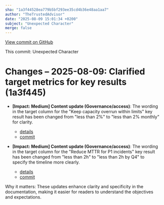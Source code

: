 ```yaml
---
sha: "1a3f44528ea779b5bf293ee35cd4b36e48aa1aa7"
author: "TheTrustedAdvisor"
date: "2025-08-09 15:01:34 +0200"
subject: "Unexpected Character"
merge: false
---
```


[View commit on GitHub](https://github.com/TheTrustedAdvisor/FabricAdoptionFramework/commit/1a3f44528ea779b5bf293ee35cd4b36e48aa1aa7)

This commit: Unexpected Character

# Changes – 2025-08-09: Clarified target metrics for key results (1a3f445)

- **[Impact: Medium] Content update (Governance/access)**: The wording in the target column for the "Keep capacity overrun within limits" key result has been changed from "less than 2%" to "less than 2% monthly" for clarity. 
   - [details](/docs/about/changes/2025-08-09-define-your-mission-and-objectives)
   - [commit](https://github.com/TheTrustedAdvisor/FabricAdoptionFramework/commit/1a3f44528ea779b5bf293ee35cd4b36e48aa1aa7)

- **[Impact: Medium] Content update (Governance/access)**: The wording in the target column for the "Reduce MTTR for P1 incidents" key result has been changed from "less than 2h" to "less than 2h by Q4" to specify the timeline more clearly. 
   - [details](/docs/about/changes/2025-08-09-define-your-mission-and-objectives)
   - [commit](https://github.com/TheTrustedAdvisor/FabricAdoptionFramework/commit/1a3f44528ea779b5bf293ee35cd4b36e48aa1aa7)

Why it matters: These updates enhance clarity and specificity in the documentation, making it easier for readers to understand the objectives and expectations.
